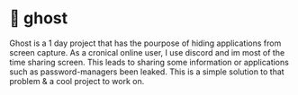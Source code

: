 # 👻 ghost
Ghost is a 1 day project that has the pourpose of hiding applications from screen capture. As a cronical online user, I use discord and im most of the time sharing screen. This leads to sharing some information or applications such as password-managers been leaked. This is a simple solution to that problem & a cool project to work on.
